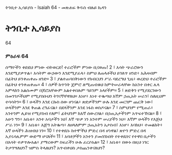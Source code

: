 ﻿
 ትንቢተ ኢሳይያስ - Isaiah 64 - መጽሐፍ ቅዱስ ብሉይ ኪዳን
# ትንቢተ ኢሳይያስ
64
### ምዕራፍ 64
ሰማዮችን ቀድደህ ምነው ብትወርድ! ተራሮችም ምነው ቢናወጡ!
2 ፤ እሳት ጭራሮውን እንደሚያቃጥል፥ እሳትም ውኃውን እንደሚያፈላ፥ ስምህ ለጠላቶችህ ይገለጥ ዘንድ፥ አሕዛብም በፊትህ ይንቀጠቀጡ ዘንድ።
3 ፤ ያልተጠባበቅነውን የክብርህን ሥራ ባደረግህ ጊዜ፥ ወረድህ ተራሮችም በፊትህ ተንቀጠቀጡ።
4 ፤ ሰዎች ከጥንት ጀምሮ ለሚጠብቁህ ከምትሠራላቸው ከአንተ በቀር ሌላ አምላክን አልሰሙም በጆሮአቸውም አልተቀበሉም ዓይንም አላየችም።
5 ፤ ጽድቅን የሚያደርገውን በመንገዶችህም የሚያስቡህን ትገናኛቸዋለህ። እነሆ፥ እነተ ተቈጣህ እኛም ኃጢአት ሠራን፤ ስለዚህም ተሳሳትን።
6 ፤ ሁላችን እንደ ርኩስ ሰው ሆነናል፥ ጽድቃችንም ሁሉ እንደ መርገም ጨርቅ ነው፤ ሁላችንም እንደ ቅጠል ረግፈናል፥ በደላችንም እንደ ነፋስ ወስዶናል።
7 ፤ ስምህንም የሚጠራ፥ አንተንም ሊይዝ የሚያስብ የለም፤ ፊትህንም ከእኛ ሰውረሃል፥ በኃጢአታችንም አጥፍተኸናል።
8 ፤ አሁን ግን፥ አቤቱ፥ አንተ አባታችን ነህ፤ እኛ ጭቃ ነን አንተም ሠሪያችን ነህ፥ እኛም ሁላችን የእጅህ ሥራ ነን።
9 ፤ አቤቱ፥ እጅግ አትቈጣ፥ ለዘላለምም ኃጢአትን አታስብ፤ እነሆ፥ እባክህ፥ ተመልከት፥ እኛ ሁላችን ሕዝብህ ነን።
10 ፤ የተቀደሱ ከተሞችህ ምድረ በዳ ሆነዋል፤ ጽዮን ምድረ በዳ ኢየሩሳሌምም ውድማ ሆናለች።
11 ፤ አባቶቻችን አንተን ያመሰገኑበት የተቀደሰና የተዋበ ቤታችን በእሳት ተቃጥሎአል፥ ያማረውም ስፍራችን ሁሉ ፈርሶአል።
12 ፤ አቤቱ፥ በውኑ በዚህ ነገር ትታገሣለህን? ዝምስ ትላለህን? አጥብቀህስ ታስጨንቀናለህን?
